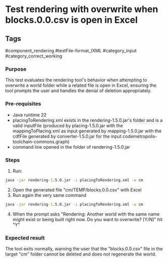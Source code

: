 # Test rendering with overwrite when blocks.0.0.csv is open in Excel

## Tags
#component_rendering #testFile-format_IXML #category_input #category_correct_working

### Purpose
This test evaluates the rendering tool's behavior when attempting to overwrite a world folder while a related file is open in Excel, ensuring the tool prompts the user and handles the denial of deletion appropriately.

### Pre-requisites
* Java runtime 22
* placingToRendering.xml exists in the rendering-1.5.0.jar's folder and is a valid inputFile (produced by placing-1.5.0.jar with the mappingToPlacing.xml as input generated by mapping-1.5.0.jar with the cdfFile generated by converter-1.5.0.jar for the input codemetropolis-toolchain-commons.graph)
* command line opened in the folder of rendering-1.5.0.jar

### Steps
1. Run:
```cmd
java -jar rendering-1.5.0.jar -i placingToRendering.xml -w cm
``` 
2. Open the generated file "cm/TEMP/blocks.0.0.csv" with Excel
3. Run again the very same command 
```cmd
java -jar rendering-1.5.0.jar -i placingToRendering.xml -w cm
```
4. When the prompt asks "Rendering: Another world with the same name might exist or being built right now. Do you want to overwrite? [Y/N]" hit "Y"

### Expected result
The tool exits normally, warning the user that the "blocks.0.0.csv" file in the target "cm" folder cannot be deleted and does not regenerate the world.


